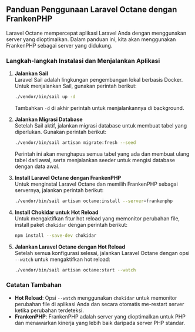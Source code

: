 ## Panduan Penggunaan Laravel Octane dengan FrankenPHP

Laravel Octane mempercepat aplikasi Laravel Anda dengan menggunakan server yang dioptimalkan. Dalam panduan ini, kita akan menggunakan FrankenPHP sebagai server yang didukung.

### Langkah-langkah Instalasi dan Menjalankan Aplikasi

1. **Jalankan Sail**  
   Laravel Sail adalah lingkungan pengembangan lokal berbasis Docker. Untuk menjalankan Sail, gunakan perintah berikut:
   
   ```bash
   ./vendor/bin/sail up -d
   ```
   
   Tambahkan `-d` di akhir perintah untuk menjalankannya di background.

2. **Jalankan Migrasi Database**  
   Setelah Sail aktif, jalankan migrasi database untuk membuat tabel yang diperlukan. Gunakan perintah berikut:
   
   ```bash
   ./vendor/bin/sail artisan migrate:fresh --seed
   ```

   Perintah ini akan menghapus semua tabel yang ada dan membuat ulang tabel dari awal, serta menjalankan seeder untuk mengisi database dengan data awal.

3. **Install Laravel Octane dengan FrankenPHP**  
   Untuk menginstal Laravel Octane dan memilih FrankenPHP sebagai servernya, jalankan perintah berikut:
   
   ```bash
   ./vendor/bin/sail artisan octane:install --server=frankenphp
   ```

4. **Install Chokidar untuk Hot Reload**  
   Untuk mengaktifkan fitur hot reload yang memonitor perubahan file, install paket `chokidar` dengan perintah berikut:
   
   ```bash
   npm install --save-dev chokidar
   ```

5. **Jalankan Laravel Octane dengan Hot Reload**  
   Setelah semua konfigurasi selesai, jalankan Laravel Octane dengan opsi `--watch` untuk mengaktifkan hot reload:
   
   ```bash
   ./vendor/bin/sail artisan octane:start --watch
   ```

### Catatan Tambahan

- **Hot Reload**: Opsi `--watch` menggunakan `chokidar` untuk memonitor perubahan file di aplikasi Anda dan secara otomatis me-restart server ketika perubahan terdeteksi.
- **FrankenPHP**: FrankenPHP adalah server yang dioptimalkan untuk PHP dan menawarkan kinerja yang lebih baik daripada server PHP standar.